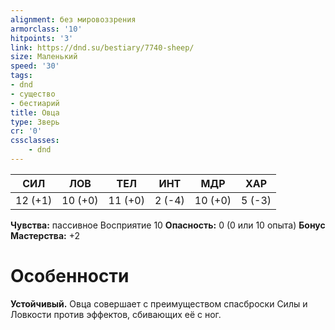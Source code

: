 ```yaml
---
alignment: без мировоззрения
armorclass: '10'
hitpoints: '3'
link: https://dnd.su/bestiary/7740-sheep/
size: Маленький
speed: '30'
tags:
- dnd
- существо
- бестиарий
title: Овца
type: Зверь
cr: '0'
cssclasses:
    - dnd
---
```



| СИЛ | ЛОВ | ТЕЛ | ИНТ | МДР | ХАР |
|---|---|---|---|---|---|
| 12 (+1) | 10 (+0) | 11 (+0) | 2 (-4) | 10 (+0) | 5 (-3) |
**Чувства:** пассивное Восприятие 10
**Опасность:** 0 (0 или 10 опыта)
**Бонус Мастерства:** +2


# Особенности
**Устойчивый.** Овца совершает с преимуществом спасброски Силы и Ловкости против эффектов, сбивающих её с ног.
